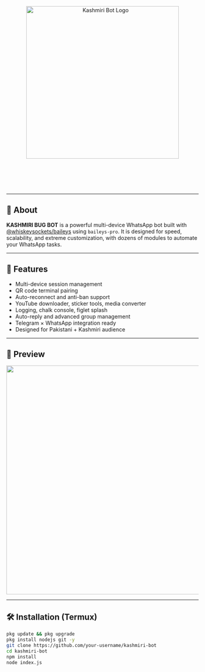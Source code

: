 <p align="center">
  <img src="https://i.ibb.co/spG53SbJ/kashmiri.png" width="400" alt="Kashmiri Bot Logo">
</p>

<h1 align="center">
  <marquee behavior="scroll" direction="left" scrollamount="10">
    <span style="color: red; font-weight: bold; font-size: 28px;">
      🚀 KASHMIRI BUG BOT • VERSION X1 🚀
    </span>
  </marquee>
</h1>

---

## 📱 About

**KASHMIRI BUG BOT** is a powerful multi-device WhatsApp bot built with [@whiskeysockets/baileys](https://github.com/WhiskeySockets/Baileys) using `baileys-pro`. It is designed for speed, scalability, and extreme customization, with dozens of modules to automate your WhatsApp tasks.

---

## 🚀 Features

- Multi-device session management  
- QR code terminal pairing  
- Auto-reconnect and anti-ban support  
- YouTube downloader, sticker tools, media converter  
- Logging, chalk console, figlet splash  
- Auto-reply and advanced group management  
- Telegram × WhatsApp integration ready  
- Designed for Pakistani + Kashmiri audience

---

## 📸 Preview

<p align="center">
  <img src="https://i.ibb.co/spG53SbJ/kashmiri.png" width="600">
</p>

---

## 🛠 Installation (Termux)

```bash
pkg update && pkg upgrade
pkg install nodejs git -y
git clone https://github.com/your-username/kashmiri-bot
cd kashmiri-bot
npm install
node index.js
